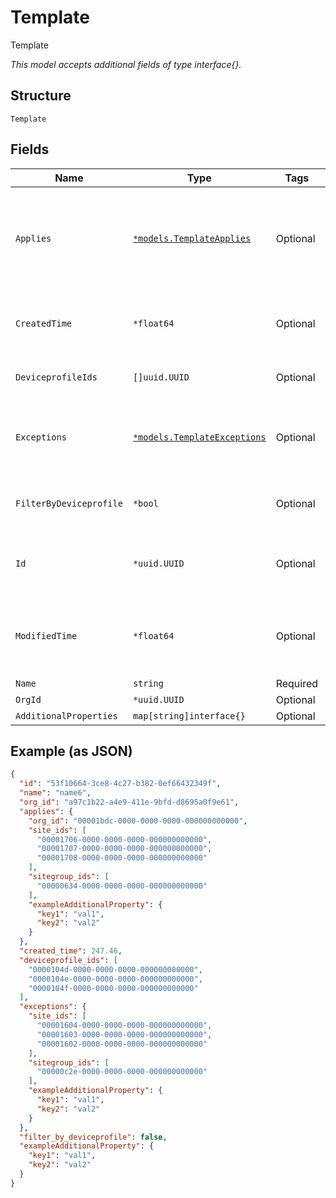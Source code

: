
# Template

Template

*This model accepts additional fields of type interface{}.*

## Structure

`Template`

## Fields

| Name | Type | Tags | Description |
|  --- | --- | --- | --- |
| `Applies` | [`*models.TemplateApplies`](../../doc/models/template-applies.md) | Optional | Where this template should be applied to, can be org_id, site_ids, sitegroup_ids |
| `CreatedTime` | `*float64` | Optional | When the object has been created, in epoch |
| `DeviceprofileIds` | `[]uuid.UUID` | Optional | List of Device Profile ids |
| `Exceptions` | [`*models.TemplateExceptions`](../../doc/models/template-exceptions.md) | Optional | Where this template should not be applied to (takes precedence) |
| `FilterByDeviceprofile` | `*bool` | Optional | Whether to further filter by Device Profile |
| `Id` | `*uuid.UUID` | Optional | Unique ID of the object instance in the Mist Organization |
| `ModifiedTime` | `*float64` | Optional | When the object has been modified for the last time, in epoch |
| `Name` | `string` | Required | - |
| `OrgId` | `*uuid.UUID` | Optional | - |
| `AdditionalProperties` | `map[string]interface{}` | Optional | - |

## Example (as JSON)

```json
{
  "id": "53f10664-3ce8-4c27-b382-0ef66432349f",
  "name": "name6",
  "org_id": "a97c1b22-a4e9-411e-9bfd-d8695a0f9e61",
  "applies": {
    "org_id": "00001bdc-0000-0000-0000-000000000000",
    "site_ids": [
      "00001706-0000-0000-0000-000000000000",
      "00001707-0000-0000-0000-000000000000",
      "00001708-0000-0000-0000-000000000000"
    ],
    "sitegroup_ids": [
      "00000634-0000-0000-0000-000000000000"
    ],
    "exampleAdditionalProperty": {
      "key1": "val1",
      "key2": "val2"
    }
  },
  "created_time": 247.46,
  "deviceprofile_ids": [
    "0000104d-0000-0000-0000-000000000000",
    "0000104e-0000-0000-0000-000000000000",
    "0000104f-0000-0000-0000-000000000000"
  ],
  "exceptions": {
    "site_ids": [
      "00001604-0000-0000-0000-000000000000",
      "00001603-0000-0000-0000-000000000000",
      "00001602-0000-0000-0000-000000000000"
    ],
    "sitegroup_ids": [
      "00000c2e-0000-0000-0000-000000000000"
    ],
    "exampleAdditionalProperty": {
      "key1": "val1",
      "key2": "val2"
    }
  },
  "filter_by_deviceprofile": false,
  "exampleAdditionalProperty": {
    "key1": "val1",
    "key2": "val2"
  }
}
```

